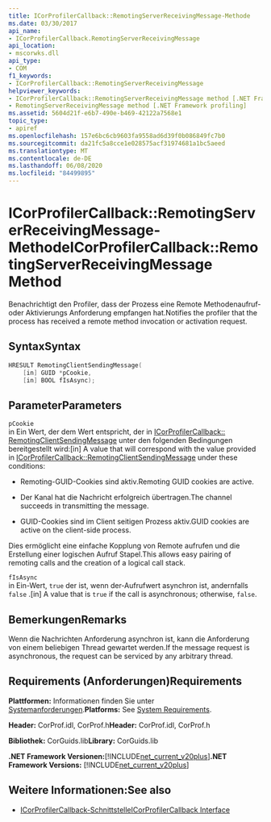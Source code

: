 ```yaml
---
title: ICorProfilerCallback::RemotingServerReceivingMessage-Methode
ms.date: 03/30/2017
api_name:
- ICorProfilerCallback.RemotingServerReceivingMessage
api_location:
- mscorwks.dll
api_type:
- COM
f1_keywords:
- ICorProfilerCallback::RemotingServerReceivingMessage
helpviewer_keywords:
- ICorProfilerCallback::RemotingServerReceivingMessage method [.NET Framework profiling]
- RemotingServerReceivingMessage method [.NET Framework profiling]
ms.assetid: 5604d21f-e6b7-490e-b469-42122a7568e1
topic_type:
- apiref
ms.openlocfilehash: 157e6bc6cb9603fa9558ad6d39f0b086849fc7b0
ms.sourcegitcommit: da21fc5a8cce1e028575acf31974681a1bc5aeed
ms.translationtype: MT
ms.contentlocale: de-DE
ms.lasthandoff: 06/08/2020
ms.locfileid: "84499895"
---
```

# <a name="icorprofilercallbackremotingserverreceivingmessage-method"></a><span data-ttu-id="5ff14-102">ICorProfilerCallback::RemotingServerReceivingMessage-Methode</span><span class="sxs-lookup"><span data-stu-id="5ff14-102">ICorProfilerCallback::RemotingServerReceivingMessage Method</span></span>
<span data-ttu-id="5ff14-103">Benachrichtigt den Profiler, dass der Prozess eine Remote Methodenaufruf-oder Aktivierungs Anforderung empfangen hat.</span><span class="sxs-lookup"><span data-stu-id="5ff14-103">Notifies the profiler that the process has received a remote method invocation or activation request.</span></span>  
  
## <a name="syntax"></a><span data-ttu-id="5ff14-104">Syntax</span><span class="sxs-lookup"><span data-stu-id="5ff14-104">Syntax</span></span>  
  
```cpp  
HRESULT RemotingClientSendingMessage(  
    [in] GUID *pCookie,  
    [in] BOOL fIsAsync);  
```  
  
## <a name="parameters"></a><span data-ttu-id="5ff14-105">Parameter</span><span class="sxs-lookup"><span data-stu-id="5ff14-105">Parameters</span></span>  
 `pCookie`  
 <span data-ttu-id="5ff14-106">in Ein Wert, der dem Wert entspricht, der in [ICorProfilerCallback:: RemotingClientSendingMessage](icorprofilercallback-remotingclientsendingmessage-method.md) unter den folgenden Bedingungen bereitgestellt wird:</span><span class="sxs-lookup"><span data-stu-id="5ff14-106">[in] A value that will correspond with the value provided in [ICorProfilerCallback::RemotingClientSendingMessage](icorprofilercallback-remotingclientsendingmessage-method.md) under these conditions:</span></span>  
  
- <span data-ttu-id="5ff14-107">Remoting-GUID-Cookies sind aktiv.</span><span class="sxs-lookup"><span data-stu-id="5ff14-107">Remoting GUID cookies are active.</span></span>  
  
- <span data-ttu-id="5ff14-108">Der Kanal hat die Nachricht erfolgreich übertragen.</span><span class="sxs-lookup"><span data-stu-id="5ff14-108">The channel succeeds in transmitting the message.</span></span>  
  
- <span data-ttu-id="5ff14-109">GUID-Cookies sind im Client seitigen Prozess aktiv.</span><span class="sxs-lookup"><span data-stu-id="5ff14-109">GUID cookies are active on the client-side process.</span></span>  
  
 <span data-ttu-id="5ff14-110">Dies ermöglicht eine einfache Kopplung von Remote aufrufen und die Erstellung einer logischen Aufruf Stapel.</span><span class="sxs-lookup"><span data-stu-id="5ff14-110">This allows easy pairing of remoting calls and the creation of a logical call stack.</span></span>  
  
 `fIsAsync`  
 <span data-ttu-id="5ff14-111">in Ein-Wert, `true` der ist, wenn der-Aufrufwert asynchron ist, andernfalls `false` .</span><span class="sxs-lookup"><span data-stu-id="5ff14-111">[in] A value that is `true` if the call is asynchronous; otherwise, `false`.</span></span>  
  
## <a name="remarks"></a><span data-ttu-id="5ff14-112">Bemerkungen</span><span class="sxs-lookup"><span data-stu-id="5ff14-112">Remarks</span></span>  
 <span data-ttu-id="5ff14-113">Wenn die Nachrichten Anforderung asynchron ist, kann die Anforderung von einem beliebigen Thread gewartet werden.</span><span class="sxs-lookup"><span data-stu-id="5ff14-113">If the message request is asynchronous, the request can be serviced by any arbitrary thread.</span></span>  
  
## <a name="requirements"></a><span data-ttu-id="5ff14-114">Requirements (Anforderungen)</span><span class="sxs-lookup"><span data-stu-id="5ff14-114">Requirements</span></span>  
 <span data-ttu-id="5ff14-115">**Plattformen:** Informationen finden Sie unter [Systemanforderungen](../../get-started/system-requirements.md).</span><span class="sxs-lookup"><span data-stu-id="5ff14-115">**Platforms:** See [System Requirements](../../get-started/system-requirements.md).</span></span>  
  
 <span data-ttu-id="5ff14-116">**Header:** CorProf.idl, CorProf.h</span><span class="sxs-lookup"><span data-stu-id="5ff14-116">**Header:** CorProf.idl, CorProf.h</span></span>  
  
 <span data-ttu-id="5ff14-117">**Bibliothek:** CorGuids.lib</span><span class="sxs-lookup"><span data-stu-id="5ff14-117">**Library:** CorGuids.lib</span></span>  
  
 <span data-ttu-id="5ff14-118">**.NET Framework Versionen:**[!INCLUDE[net_current_v20plus](../../../../includes/net-current-v20plus-md.md)]</span><span class="sxs-lookup"><span data-stu-id="5ff14-118">**.NET Framework Versions:** [!INCLUDE[net_current_v20plus](../../../../includes/net-current-v20plus-md.md)]</span></span>  
  
## <a name="see-also"></a><span data-ttu-id="5ff14-119">Weitere Informationen:</span><span class="sxs-lookup"><span data-stu-id="5ff14-119">See also</span></span>

- [<span data-ttu-id="5ff14-120">ICorProfilerCallback-Schnittstelle</span><span class="sxs-lookup"><span data-stu-id="5ff14-120">ICorProfilerCallback Interface</span></span>](icorprofilercallback-interface.md)
